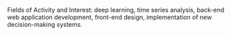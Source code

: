 Fields of Activity and Interest: deep learning, time series analysis, back-end web application development, front-end design, implementation of new decision-making systems.
